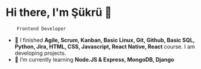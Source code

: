 # <b> Hi there, I'm Şükrü </b> 👋
        Frontend Developer

- 🔭 I finished <b> Agile, Scrum, Kanban, Basic Linux, Git, Github, Basic SQL, Python, Jira, HTML, CSS, Javascript, React Native, React </b> course. I am developing projects.
- 🌱 I’m currently learning <b> Node.JS & Express, MongoDB, Django </b>

<!--
**SukruGundogdu/SukruGundogdu** is a ✨ _special_ ✨ repository because its `README.md` (this file) appears on your GitHub profile.

Here are some ideas to get you started:



- 👯 I’m looking to collaborate on ...
- 🤔 I’m looking for help with ...
- 💬 Ask me about ...
- 📫 How to reach me: ...
- 😄 Pronouns: ...
- ⚡ Fun fact: ...
-->
